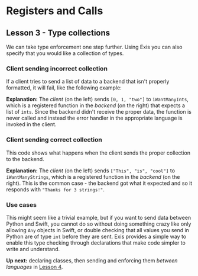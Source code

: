 # Registers and Calls

## Lesson 3 - Type collections

We can take type enforcement one step further. Using Exis you can also specify that you would like a collection of types.

### Client sending incorrect collection

If a client tries to send a list of data to a backend that isn't properly formatted, it will fail, like the following example:

<exis-code name="Tour Reg/Call Lesson 3 Fails" editable></exis-code>

**Explanation:** The *client* (on the left) sends `[0, 1, "two"]` to `iWantManyInts`, which is a registered function in the *backend* (on the right) that expects a list of `ints`. Since the backend didn't receive the proper data, the function is never called and instead the error handler in the appropriate language is invoked in the client.

### Client sending correct collection

This code shows what happens when the client sends the proper collection to the backend.

<exis-code name="Tour Reg/Call Lesson 3 Works" editable></exis-code>

**Explanation:** The *client* (on the left) sends `["This", "is", "cool"]` to `iWantManyStrings`, which is a registered function in the *backend* (on the right). This is the common case - the backend got what it expected and so it responds with `"Thanks for 3 strings!"`.

### Use cases

This might seem like a trivial example, but if you want to send data between Python and Swift, you cannot do so without doing something crazy like only allowing `Any` objects in Swift, or double checking that all values you send in Python are of type `int` before they are sent. Exis provides a simple way to enable this type checking through declarations that make code simpler to write and understand.

**Up next:** declaring classes, then sending and enforcing them *between languages* in [Lesson 4](/pages/tour/regcall-lesson4.md).

